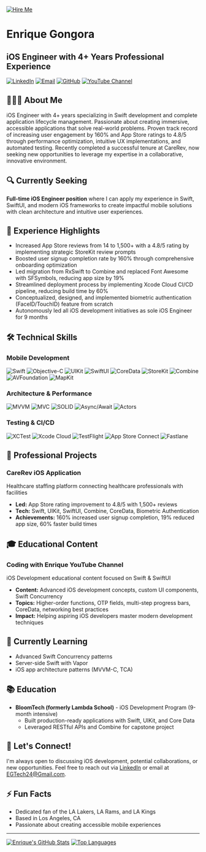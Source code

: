 [![Hire Me](https://img.shields.io/badge/OPEN_TO_WORK-iOS_Engineer-brightgreen?style=for-the-badge)](mailto:EGTech24@Gmail.com)

# Enrique Gongora
## iOS Engineer with 4+ Years Professional Experience

[![LinkedIn](https://img.shields.io/badge/LinkedIn-0077B5?style=for-the-badge&logo=linkedin&logoColor=white)](https://www.linkedin.com/in/enrique-gongora/)
[![Email](https://img.shields.io/badge/Email-D14836?style=for-the-badge&logo=gmail&logoColor=white)](mailto:EGTech24@Gmail.com)
[![GitHub](https://img.shields.io/badge/GitHub-100000?style=for-the-badge&logo=github&logoColor=white)](https://github.com/EnriqueG24)
[![YouTube Channel](https://img.shields.io/badge/YouTube-FF0000?style=for-the-badge&logo=youtube&logoColor=white)](https://www.youtube.com/@codingwithenrique2674)

## 👨🏻‍💻 About Me
iOS Engineer with 4+ years specializing in Swift development and complete application lifecycle management. Passionate about creating immersive, accessible applications that solve real-world problems. Proven track record of increasing user engagement by 160% and App Store ratings to 4.8/5 through performance optimization, intuitive UX implementations, and automated testing. Recently completed a successful tenure at CareRev, now seeking new opportunities to leverage my expertise in a collaborative, innovative environment.

## 🔍 Currently Seeking
**Full-time iOS Engineer position** where I can apply my experience in Swift, SwiftUI, and modern iOS frameworks to create impactful mobile solutions with clean architecture and intuitive user experiences.

## 💼 Experience Highlights
- Increased App Store reviews from 14 to 1,500+ with a 4.8/5 rating by implementing strategic StoreKit review prompts
- Boosted user signup completion rate by 160% through comprehensive onboarding optimization
- Led migration from RxSwift to Combine and replaced Font Awesome with SFSymbols, reducing app size by 19%
- Streamlined deployment process by implementing Xcode Cloud CI/CD pipeline, reducing build time by 60%
- Conceptualized, designed, and implemented biometric authentication (FaceID/TouchID) feature from scratch
- Autonomously led all iOS development initiatives as sole iOS Engineer for 9 months

## 🛠️ Technical Skills
### Mobile Development
![Swift](https://img.shields.io/badge/Swift-FA7343?style=flat-square&logo=swift&logoColor=white)
![Objective-C](https://img.shields.io/badge/Objective--C-438eff?style=flat-square&logo=apple&logoColor=white)
![UIKit](https://img.shields.io/badge/UIKit-2396F3?style=flat-square&logo=swift&logoColor=white)
![SwiftUI](https://img.shields.io/badge/SwiftUI-0D96F6?style=flat-square&logo=swift&logoColor=white)
![CoreData](https://img.shields.io/badge/CoreData-5C5C5C?style=flat-square&logo=apple&logoColor=white)
![StoreKit](https://img.shields.io/badge/StoreKit-0D96F6?style=flat-square&logo=apple&logoColor=white)
![Combine](https://img.shields.io/badge/Combine-007396?style=flat-square&logo=swift&logoColor=white)
![AVFoundation](https://img.shields.io/badge/AVFoundation-FF3B30?style=flat-square&logo=apple&logoColor=white)
![MapKit](https://img.shields.io/badge/MapKit-11B48A?style=flat-square&logo=apple&logoColor=white)

### Architecture & Performance
![MVVM](https://img.shields.io/badge/MVVM-6236FF?style=flat-square&logoColor=white)
![MVC](https://img.shields.io/badge/MVC-5C2D91?style=flat-square&logoColor=white)
![SOLID](https://img.shields.io/badge/SOLID-3CCF4E?style=flat-square&logoColor=white)
![Async/Await](https://img.shields.io/badge/Async%2FAwait-FF9E0F?style=flat-square&logoColor=white)
![Actors](https://img.shields.io/badge/Actors-FF2D20?style=flat-square&logoColor=white)

### Testing & CI/CD
![XCTest](https://img.shields.io/badge/XCTest-43B02A?style=flat-square&logo=xcode&logoColor=white)
![Xcode Cloud](https://img.shields.io/badge/Xcode_Cloud-147EFB?style=flat-square&logo=xcode&logoColor=white)
![TestFlight](https://img.shields.io/badge/TestFlight-0D96F6?style=flat-square&logo=testflight&logoColor=white)
![App Store Connect](https://img.shields.io/badge/App_Store_Connect-0D96F6?style=flat-square&logo=app-store&logoColor=white)
![Fastlane](https://img.shields.io/badge/Fastlane-00F200?style=flat-square&logo=fastlane&logoColor=white)

## 📱 Professional Projects

### CareRev iOS Application
Healthcare staffing platform connecting healthcare professionals with facilities
- **Led:** App Store rating improvement to 4.8/5 with 1,500+ reviews 
- **Tech:** Swift, UIKit, SwiftUI, Combine, CoreData, Biometric Authentication
- **Achievements:** 160% increased user signup completion, 19% reduced app size, 60% faster build times

## 🎓 Educational Content

### Coding with Enrique YouTube Channel
iOS Development educational content focused on Swift & SwiftUI
- **Content:** Advanced iOS development concepts, custom UI components, Swift Concurrency
- **Topics:** Higher-order functions, OTP fields, multi-step progress bars, CoreData, networking best practices
- **Impact:** Helping aspiring iOS developers master modern development techniques

## 🌱 Currently Learning
- Advanced Swift Concurrency patterns
- Server-side Swift with Vapor
- iOS app architecture patterns (MVVM-C, TCA)

## 📚 Education
- **BloomTech (formerly Lambda School)** - iOS Development Program (9-month intensive)
  - Built production-ready applications with Swift, UIKit, and Core Data
  - Leveraged RESTful APIs and Combine for capstone project

## 💬 Let's Connect!
I'm always open to discussing iOS development, potential collaborations, or new opportunities. Feel free to reach out via [LinkedIn](https://www.linkedin.com/in/enrique-gongora/) or email at [EGTech24@Gmail.com](mailto:EGTech24@Gmail.com).

## ⚡ Fun Facts
- Dedicated fan of the LA Lakers, LA Rams, and LA Kings
- Based in Los Angeles, CA
- Passionate about creating accessible mobile experiences

---

[![Enrique's GitHub Stats](https://github-readme-stats.vercel.app/api?username=EnriqueG24&show_icons=true&count_private=true&theme=algolia)](https://github.com/EnriqueG24/github-readme-stats)
[![Top Languages](https://github-readme-stats.vercel.app/api/top-langs/?username=EnriqueG24&layout=compact&theme=algolia)](https://github.com/EnriqueG24/github-readme-stats)
